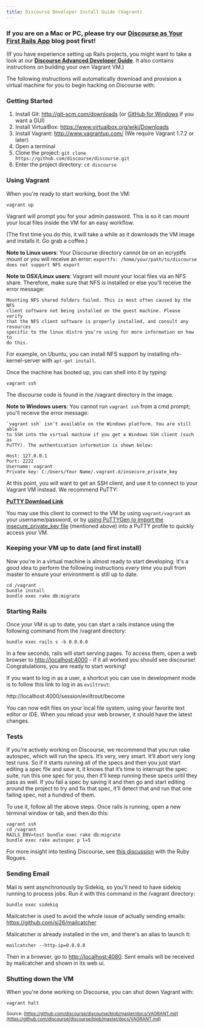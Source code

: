 ```yaml
---
title: Discourse Developer Install Guide (Vagrant)
---
```


### If you are on a Mac or PC, please try our [Discourse as Your First Rails App](http://blog.discourse.org/2013/04/discourse-as-your-first-rails-app/) blog post first!

(If you have experience setting up Rails projects, you might want to take a look at our **[Discourse Advanced Developer Guide](DEVELOPER-ADVANCED.md)**. It also contains instructions on building your own Vagrant VM.)

The following instructions will automatically download and provision a virtual machine for you to begin hacking
on Discourse with:

### Getting Started

1. Install Git: http://git-scm.com/downloads (or [GitHub for Windows](http://windows.github.com/) if you want a GUI)
2. Install VirtualBox: https://www.virtualbox.org/wiki/Downloads
3. Install Vagrant: http://www.vagrantup.com/ (We require Vagrant 1.7.2 or later)
4. Open a terminal
5. Clone the project: `git clone https://github.com/discourse/discourse.git`
6. Enter the project directory: `cd discourse`

### Using Vagrant

When you're ready to start working, boot the VM:
```
vagrant up
```

Vagrant will prompt you for your admin password. This is so it can mount your local files inside the VM for an easy workflow.

(The first time you do this, it will take a while as it downloads the VM image and installs it. Go grab a coffee.)

**Note to Linux users**: Your Discourse directory cannot be on an ecryptfs mount or you will receive an error: `exportfs: /home/your/path/to/discourse does not support NFS export`

**Note to OSX/Linux users**: Vagrant will mount your local files via an NFS share. Therefore, make sure that NFS is installed or else you'll receive the error message:

```
Mounting NFS shared folders failed. This is most often caused by the NFS
client software not being installed on the guest machine. Please verify
that the NFS client software is properly installed, and consult any resources
specific to the linux distro you're using for more information on how to
do this.
```

For example, on Ubuntu, you can install NFS support by installing nfs-kernel-server with `apt-get install`.

Once the machine has booted up, you can shell into it by typing:

```
vagrant ssh
```

The discourse code is found in the /vagrant directory in the image.

**Note to Windows users**: You cannot run ```vagrant ssh``` from a cmd prompt; you'll receive the error message:

```
`vagrant ssh` isn't available on the Windows platform. You are still able
to SSH into the virtual machine if you get a Windows SSH client (such as
PuTTY). The authentication information is shown below:

Host: 127.0.0.1
Port: 2222
Username: vagrant
Private key: C:/Users/Your Name/.vagrant.d/insecure_private_key
```

At this point, you will want to get an SSH client, and use it to connect to your Vagrant VM instead. We recommend
PuTTY:

**[PuTTY Download Link](http://www.chiark.greenend.org.uk/~sgtatham/putty/download.html)**

You may use this client to connect to the VM by using ```vagrant/vagrant``` as your username/password, or by [using
PuTTYGen to import the insecure_private_key file](http://jason.sharonandjason.com/key_based_putty_logins_mini_how_to.htm)
(mentioned above) into a PuTTY profile to quickly access your VM.

### Keeping your VM up to date (and first install)

Now you're in a virtual machine is almost ready to start developing. It's a good idea to perform the following instructions
*every time* you pull from master to ensure your environment is still up to date.

```
cd /vagrant
bundle install
bundle exec rake db:migrate
```

### Starting Rails

Once your VM is up to date, you can start a rails instance using the following command from the /vagrant directory:

```
bundle exec rails s -b 0.0.0.0
```

In a few seconds, rails will start serving pages. To access them, open a web browser to [http://localhost:4000](http://localhost:4000) - if it all worked you should see discourse! Congratulations, you are ready to start working!

If you want to log in as a user, a shortcut you can use in development mode is to follow this link to log in as `eviltrout`:

http://localhost:4000/session/eviltrout/become

You can now edit files on your local file system, using your favorite text editor or IDE. When you reload your web browser, it should have the latest changes.

### Tests

If you're actively working on Discourse, we recommend that you run rake autospec, which will run the specs.  It’s very, very smart. It’ll abort very long test runs. So if it starts running all of the specs and then you just start editing a spec file and save it, it knows that it’s time to interrupt the spec suite, run this one spec for you, then it’ll keep running these specs until they pass as well. If you fail a spec by saving it and then go and start editing around the project to try and fix that spec, it’ll detect that and run that one failing spec, not a hundred of them.

To use it, follow all the above steps. Once rails is running, open a new terminal window or tab, and then do this:

```
vagrant ssh
cd /vagrant
RAILS_ENV=test bundle exec rake db:migrate
bundle exec rake autospec p l=5
```

For more insight into testing Discourse, see [this discussion](http://rubyrogues.com/117-rr-discourse-part-2-with-sam-saffron-and-robin-ward/) with the Ruby Rogues.

### Sending Email

Mail is sent asynchronously by Sidekiq, so you'll need to have sidekiq running to process jobs. Run it with this command in the /vagrant directory:

```
bundle exec sidekiq
```

Mailcatcher is used to avoid the whole issue of actually sending emails: https://github.com/sj26/mailcatcher

Mailcatcher is already installed in the vm, and there's an alias to launch it:

```
mailcatcher --http-ip=0.0.0.0
```

Then in a browser, go to [http://localhost:4080](http://localhost:4080). Sent emails will be received by mailcatcher and shown in its web ui.

### Shutting down the VM

When you're done working on Discourse, you can shut down Vagrant with:

```
vagrant halt
```


<small class="documentation-source">Source: [https://github.com/discourse/discourse/blob/master/docs/VAGRANT.md](https://github.com/discourse/discourse/blob/master/docs/VAGRANT.md)</small>
